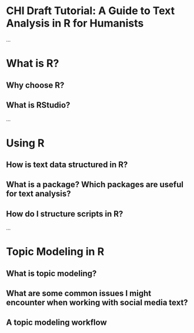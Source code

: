 # CHI Draft Tutorial: A Guide to Text Analysis in R for Humanists
...
# What is R?
## Why choose R?
## What is RStudio?
...
# Using R
## How is text data structured in R?
## What is a package? Which packages are useful for text analysis?
## How do I structure scripts in R?
...
# Topic Modeling in R
## What is topic modeling?
## What are some common issues I might encounter when working with social media text?
## A topic modeling workflow

